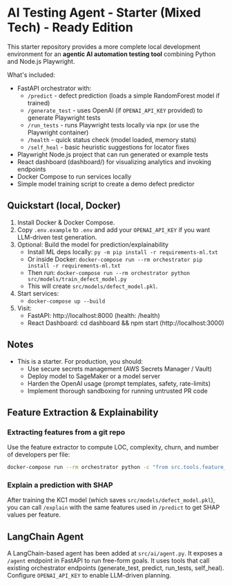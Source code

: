 # AI Testing Agent - Starter (Mixed Tech) - Ready Edition

This starter repository provides a more complete local development environment for an
**agentic AI automation testing tool** combining Python and Node.js Playwright.

What's included:
- FastAPI orchestrator with:
  - `/predict` - defect prediction (loads a simple RandomForest model if trained)
  - `/generate_test` - uses OpenAI (if `OPENAI_API_KEY` provided) to generate Playwright tests
   - `/run_tests` - runs Playwright tests locally via npx (or use the Playwright container)
   - `/health` - quick status check (model loaded, memory stats)
  - `/self_heal` - basic heuristic suggestions for locator fixes
- Playwright Node.js project that can run generated or example tests
- React dashboard (dashboard/) for visualizing analytics and invoking endpoints
- Docker Compose to run services locally
- Simple model training script to create a demo defect predictor

## Quickstart (local, Docker)
1. Install Docker & Docker Compose.
2. Copy `.env.example` to `.env` and add your `OPENAI_API_KEY` if you want LLM-driven test generation.
3. Optional: Build the model for prediction/explainability
   - Install ML deps locally: `py -m pip install -r requirements-ml.txt`
   - Or inside Docker: `docker-compose run --rm orchestrator pip install -r requirements-ml.txt`
   - Then run: `docker-compose run --rm orchestrator python src/models/train_defect_model.py`
   - This will create `src/models/defect_model.pkl`.
4. Start services:
   - `docker-compose up --build`
5. Visit:
   - FastAPI: http://localhost:8000 (health: /health)
   - React Dashboard: cd dashboard && npm start (http://localhost:3000)

## Notes
- This is a starter. For production, you should:
  - Use secure secrets management (AWS Secrets Manager / Vault)
  - Deploy model to SageMaker or a model server
  - Harden the OpenAI usage (prompt templates, safety, rate-limits)
  - Implement thorough sandboxing for running untrusted PR code



## Feature Extraction & Explainability

### Extracting features from a git repo
Use the feature extractor to compute LOC, complexity, churn, and number of developers per file:

```bash
docker-compose run --rm orchestrator python -c "from src.tools.feature_extractor import extract_basic_metrics; import json; print(json.dumps(extract_basic_metrics('/path/to/repo'), indent=2))"
```

### Explain a prediction with SHAP
After training the KC1 model (which saves `src/models/defect_model.pkl`), you can call `/explain` with the same features used in `/predict` to get SHAP values per feature.



## LangChain Agent

A LangChain-based agent has been added at `src/ai/agent.py`. It exposes a `/agent` endpoint in FastAPI to run free-form goals. It uses tools that call existing orchestrator endpoints (generate_test, predict, run_tests, self_heal). Configure `OPENAI_API_KEY` to enable LLM-driven planning.
